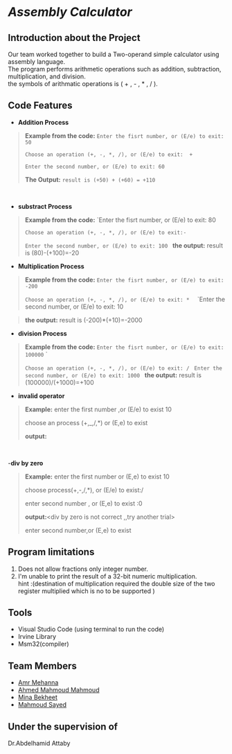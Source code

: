 # *Assembly Calculator*

## Introduction about the Project
Our team worked together to build a Two-operand simple calculator using assembly language. <br/>
The program performs arithmetic operations such as  addition, subtraction, multiplication, and division.<br/>
the symbols of  arithmatic operations is  ( + , - , * , / ).

## Code Features
- **Addition Process**
> **Example from the code:** `Enter the fisrt number, or (E/e) to exit: 50`
> 
>`Choose an operation (+, -, *, /), or (E/e) to exit:  + `
>
>`Enter the second number, or (E/e) to exit: 60`
>
> **The Output:** `result is (+50) + (+60) = +110`
 
<br/>

- **substract Process**
> **Example from the code:** `Enter the fisrt number, or (E/e) to exit: 80
> 
>`Choose an operation (+, -, *, /), or (E/e) to exit:-`
>
>`Enter the second number, or (E/e) to exit: 100
>`
>**the output:** result is (80)-(+100)=-20
> <br/>

- **Multiplication Process**
> **Example from the code:** `Enter the fisrt number, or (E/e) to exit: -200`
>
>`Choose an operation (+, -, *, /), or (E/e) to exit: * 
>`
>`Enter the second number, or (E/e) to exit: 10

> **the output:** result is (-200)*(+10)=-2000
> <br/>

- **division  Process**
> **Example from the code:** `Enter the fisrt number, or (E/e) to exit: 100000` `
>
>`Choose an operation (+, -, *, /), or (E/e) to exit: /
>`
>`Enter the second number, or (E/e) to exit: 1000
>`
> **the output:** result is (100000)/(+1000)=+100
> <br/>
> 
- **invalid operator** 
>**Example:** enter the first number ,or (E/e) to exist 10
>
>choose  an process (+,_,/,*) or (E,e) to exist
>
> **output:** <incorrect oerator try another trial>
</br>

-**div by zero**
>**Example:** enter the first number or (E,e) to exist 10
>
>choose process(+,-,/,*), or (E/e) to exist:/
>
>enter second number , or (E,e) to exist :0
>
> **output:**<div by zero is not correct ,,try another trial>
> 
> enter second number,or (E,e) to exist
> </br>


 









## Program limitations

  1. Does not allow fractions only integer number.
  2. I'm unable to print the result of a 32-bit numeric multiplication.<br/> 
  hint :(destination of multiplication required the double size of the two register multiplied which is no to be supported )


## Tools
- Visual Studio Code (using terminal to run the code) <br/>
- Irvine Library<br/>
- Msm32(compiler)


## Team Members 

- [Amr Mehanna](https://github.com/Amrmehanna)
- [Ahmed Mahmoud Mahmoud ](https://github.com/AhmedMahmoud125)
- [Mina Bekheet](https://github.com/MinaBekheet)
- [Mahmoud Sayed](https://github.com/MahmoudSayed77)

## Under the supervision of 
Dr.Abdelhamid Attaby
